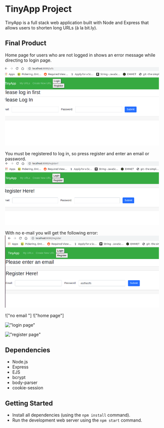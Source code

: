 # TinyApp Project

TinyApp is a full stack web application built with Node and Express that allows users to shorten long URLs (à la bit.ly).

## Final Product

Home page for users who are not logged in shows an error message while directing to login page.

!["login page"](/screenshots/Home_Not_LoggedIn.png)

You must be registered to log in, so press register and enter an email or password.
!["register page"](/screenshots/Register.png)

With no e-mail you will get the following error:
!["register page no email"](/screenshots/register_no_email.png)


!["no email "]
!["home page"]



!["login page"](#)

!["register page"](#)


## Dependencies

- Node.js
- Express
- EJS
- bcrypt
- body-parser
- cookie-session


## Getting Started

- Install all dependencies (using the `npm install` command).
- Run the development web server using the `npm start` command.
